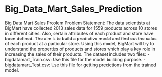 # Big_Data_Mart_Sales_Prediction
Big Data Mart Sales Problem Problem Statement: The data scientists at BigMart have collected 2013 sales data for 1559 products across 10 stores in different cities. Also, certain attributes of each product and store have been defined. The aim is to build a predictive model and find out the sales of each product at a particular store.  Using this model, BigMart will try to understand the properties of products and stores which play a key role in increasing the sales of their products.  The dataset includes two files:  - bigdatamart_Train.csv: Use this file for the model building purpose.   - bigdatamart_Test.csv: Use this file for getting predictions from the trained model. 
